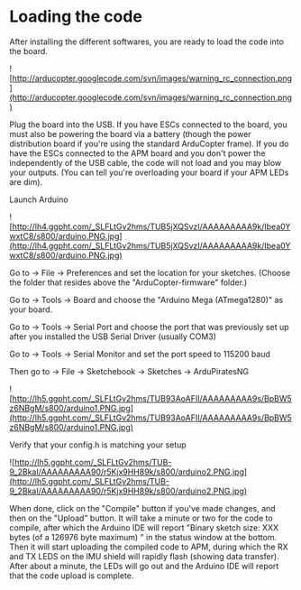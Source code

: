 # Loading the code #

After installing the different softwares, you are ready to load the code into the board.

![http://arducopter.googlecode.com/svn/images/warning_rc_connection.png](http://arducopter.googlecode.com/svn/images/warning_rc_connection.png)

Plug the board into the USB. If you have ESCs connected to the board, you must also be powering the board via a battery (though the power distribution board if you're using the standard ArduCopter frame). If you do have the ESCs connected to the APM board and you don't power the independently of the USB cable, the code will not load and you may blow your outputs. (You can tell you're overloading your board if your APM LEDs are dim).

Launch Arduino

![http://lh4.ggpht.com/_SLFLtGv2hms/TUB5jXQSvzI/AAAAAAAAA9k/Ibea0YwxtC8/s800/arduino.PNG.jpg](http://lh4.ggpht.com/_SLFLtGv2hms/TUB5jXQSvzI/AAAAAAAAA9k/Ibea0YwxtC8/s800/arduino.PNG.jpg)

Go to -> File -> Preferences and set the location for your sketches. (Choose the folder that resides above the "ArduCopter-firmware" folder.)

Go to -> Tools -> Board and choose the "Arduino Mega (ATmega1280)" as your board.

Go to -> Tools -> Serial Port and choose the port that was previously set up after you installed the USB Serial Driver (usually COM3)

Go to -> Tools -> Serial Monitor and set the port speed to 115200 baud

Then go to -> File -> Sketchebook -> Sketches -> ArduPiratesNG

![http://lh5.ggpht.com/_SLFLtGv2hms/TUB93AoAFII/AAAAAAAAA9s/BpBW5z6NBgM/s800/arduino1.PNG.jpg](http://lh5.ggpht.com/_SLFLtGv2hms/TUB93AoAFII/AAAAAAAAA9s/BpBW5z6NBgM/s800/arduino1.PNG.jpg)

Verify that your config.h is matching your setup

![http://lh5.ggpht.com/_SLFLtGv2hms/TUB-9_2BkaI/AAAAAAAAA90/r5Kjx9HH89k/s800/arduino2.PNG.jpg](http://lh5.ggpht.com/_SLFLtGv2hms/TUB-9_2BkaI/AAAAAAAAA90/r5Kjx9HH89k/s800/arduino2.PNG.jpg)

When done, click on the "Compile" button if you've made changes, and then on the "Upload" button. It will take a minute or two for the code to compile, after which the Arduino IDE will report "Binary sketch size: XXX bytes (of a 126976 byte maximum) " in the status window at the bottom. Then it will start uploading the compiled code to APM, during which the RX and TX LEDS on the IMU shield will rapidly flash (showing data transfer). After about a minute, the LEDs will go out and the Arduino IDE will report that the code upload is complete.